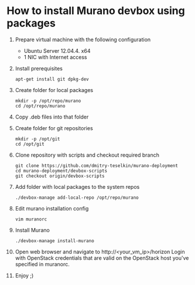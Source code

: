 # How to install Murano devbox using packages

1. Prepare virtual machine with the following configuration
	* Ubuntu Server 12.04.4. x64
	* 1 NIC with Internet access

2. Install prerequisites
	```
	apt-get install git dpkg-dev
	```

3. Create folder for local packages
	```
	mkdir -p /opt/repo/murano
	cd /opt/repo/murano
	```

4. Copy .deb files into that folder

5. Create folder for git repositories
	```
	mkdir -p /opt/git
	cd /opt/git
	```

6. Clone repository with scripts and checkout required branch
	```
	git clone https://github.com/dmitry-teselkin/murano-deployment
	cd murano-deployment/devbox-scripts
	git checkout origin/devbox-scripts
	```

7. Add folder with local packages to the system repos
	```
	./devbox-manage add-local-repo /opt/repo/murano
	```

8. Edit murano installation config
	```
	vim muranorc
	```

9. Install Murano
	```
	./devbox-manage install-murano
	```

10. Open web browser and navigate to http://<your_vm_ip>/horizon Login with OpenStack credentials that are valid on the OpenStack host you've specified in muranorc.

11. Enjoy ;)
